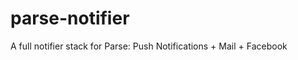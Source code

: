 parse-notifier
==============

A full notifier stack for Parse: Push Notifications + Mail + Facebook
